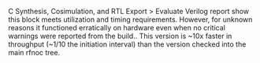 C Synthesis, Cosimulation, and RTL Export > Evaluate Verilog report show this block meets utilization and timing requirements. However, for unknown reasons it functioned erratically on hardware even when no critical warnings were reported from the build.. This version is ~10x faster in throughput (~1/10 the initiation interval) than the version checked into the main rfnoc tree.
